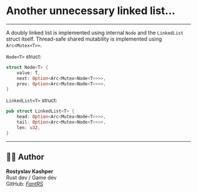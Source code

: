 # Another unnecessary linked list...

---

A doubly linked list is implemented using internal `Node` and the `LinkedList` struct itself. Thread-safe shared mutability is implemented using `Arc<Mutex<T>>`.

`Node<T>` struct:
```rs
struct Node<T> {
    value: T,
    next: Option<Arc<Mutex<Node<T>>>>,
    prev: Option<Arc<Mutex<Node<T>>>>,
}
```

`LinkedList<T>` struct:
```rs
pub struct LinkedList<T> {
    head: Option<Arc<Mutex<Node<T>>>>,
    tail: Option<Arc<Mutex<Node<T>>>>,
    len: u32,
}
```
---

## 👨‍💻 Author
**Rostyslav Kashper**  
Rust dev / Game dev  
GitHub: _[FantRS](https://github.com/FantRS)_
